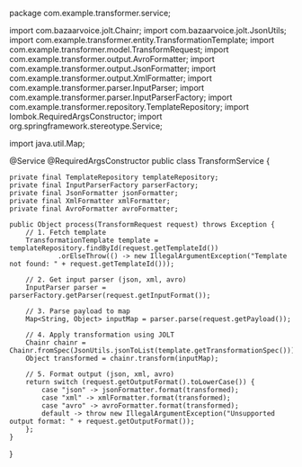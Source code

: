 package com.example.transformer.service;

import com.bazaarvoice.jolt.Chainr;
import com.bazaarvoice.jolt.JsonUtils;
import com.example.transformer.entity.TransformationTemplate;
import com.example.transformer.model.TransformRequest;
import com.example.transformer.output.AvroFormatter;
import com.example.transformer.output.JsonFormatter;
import com.example.transformer.output.XmlFormatter;
import com.example.transformer.parser.InputParser;
import com.example.transformer.parser.InputParserFactory;
import com.example.transformer.repository.TemplateRepository;
import lombok.RequiredArgsConstructor;
import org.springframework.stereotype.Service;

import java.util.Map;

@Service
@RequiredArgsConstructor
public class TransformService {

    private final TemplateRepository templateRepository;
    private final InputParserFactory parserFactory;
    private final JsonFormatter jsonFormatter;
    private final XmlFormatter xmlFormatter;
    private final AvroFormatter avroFormatter;

    public Object process(TransformRequest request) throws Exception {
        // 1. Fetch template
        TransformationTemplate template = templateRepository.findById(request.getTemplateId())
                .orElseThrow(() -> new IllegalArgumentException("Template not found: " + request.getTemplateId()));

        // 2. Get input parser (json, xml, avro)
        InputParser parser = parserFactory.getParser(request.getInputFormat());

        // 3. Parse payload to map
        Map<String, Object> inputMap = parser.parse(request.getPayload());

        // 4. Apply transformation using JOLT
        Chainr chainr = Chainr.fromSpec(JsonUtils.jsonToList(template.getTransformationSpec()));
        Object transformed = chainr.transform(inputMap);

        // 5. Format output (json, xml, avro)
        return switch (request.getOutputFormat().toLowerCase()) {
            case "json" -> jsonFormatter.format(transformed);
            case "xml" -> xmlFormatter.format(transformed);
            case "avro" -> avroFormatter.format(transformed);
            default -> throw new IllegalArgumentException("Unsupported output format: " + request.getOutputFormat());
        };
    }
}
